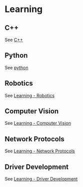 # Learning

## C++ 
See [C++](c++.md)

## Python
See [python](python.md)

## Robotics
See [Learning - Robotics](robotics_learning.md)

## Computer Vision
See [Learning - Computer Vision](computer_vision_learning.md)

## Network Protocols
See [Learning - Network Protocols](network_protocols_learning.md)

## Driver Development
See [Learning - Driver Development](driver_development_learning.md)

